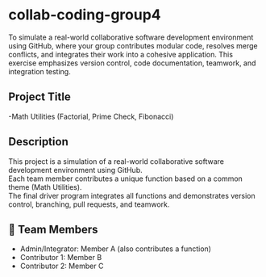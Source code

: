 # collab-coding-group4
To simulate a real-world collaborative software development environment using GitHub, where your group contributes modular code, resolves merge conflicts, and integrates their work into a cohesive application. This exercise emphasizes version control, code documentation, teamwork, and integration testing.

##  Project Title
-Math Utilities (Factorial, Prime Check, Fibonacci)

## Description
This project is a simulation of a real-world collaborative software development environment using GitHub.  
Each team member contributes a unique function based on a common theme (Math Utilities).  
The final driver program integrates all functions and demonstrates version control, branching, pull requests, and teamwork.

## 👥 Team Members
- Admin/Integrator: Member A (also contributes a function)
- Contributor 1: Member B
- Contributor 2: Member C
